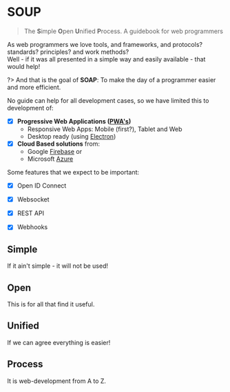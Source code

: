 # SOUP

> The **S**imple **O**pen **U**nified **P**rocess. A guidebook for web programmers

As web programmers we love tools, and frameworks, and protocols? standards? principles? and work methods?<br>
Well - if it was all presented in a simple way and easily available - that would help! 

?> And that is the goal of **SOAP**: To make the day of a programmer easier and more efficient.

No guide can help for all development cases, so we have limited this to development of:
- [x] **Progressive Web Applications ([PWA's](https://web.dev/progressive-web-apps/))**
    - Responsive Web Apps: Mobile (first?), Tablet and Web
    - Desktop ready (using [Electron](https://www.electronjs.org/))
- [x] **Cloud Based solutions** from:
    - Google [Firebase](https://firebase.google.com/) or
    - Microsoft [Azure](https://azure.microsoft.com/) 

Some features that we expect to be important:
- [x] Open ID Connect
- [x] Websocket 
- [x] REST API
- [x] Webhooks


## Simple

If it ain't simple - it will not be used!

## Open

This is for all that find it useful. 

## Unified

If we can agree everything is easier!

## Process

It is web-development from A to Z.
